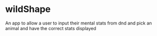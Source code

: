 # wildShape
An app to allow a user to input their mental stats from dnd and pick an animal and have the correct stats displayed
